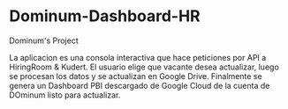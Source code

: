 # Dominum-Dashboard-HR
Dominum's Project 

La aplicacion es una consola interactiva que hace peticiones por API a HiringRoom & Kudert.
El usuario elige que vacante desea actualizar, luego se procesan los datos y se actualizan en Google Drive.
Finalmente se genera un Dashboard PBI descargado de Google Cloud de la cuenta de DOminum listo para actualizar.
